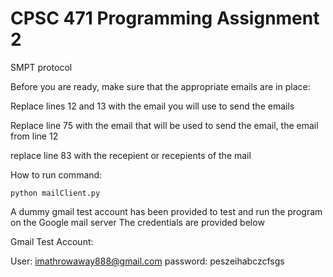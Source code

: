 # CPSC 471 Programming Assignment 2

SMPT protocol

Before you are ready, make sure that the appropriate emails are in place:

Replace lines 12 and 13 with the email you will use to send the emails

Replace line 75 with the email that will be used to send the email, the email from line 12

replace line 83 with the recepient or recepients of the mail

How to run command:

    python mailClient.py

A dummy gmail test account has been provided to test and run the program on the Google mail server
The credentials are provided below

Gmail Test Account:

User: imathrowaway888@gmail.com
password: peszeihabczcfsgs

